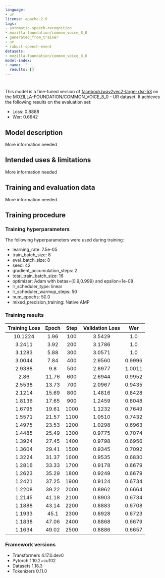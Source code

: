 ```yaml
---
language:
- ur
license: apache-2.0
tags:
- automatic-speech-recognition
- mozilla-foundation/common_voice_8_0
- generated_from_trainer
- ur
- robust-speech-event
datasets:
- mozilla-foundation/common_voice_8_0
model-index:
- name: ''
  results: []
---
```


<!-- This model card has been generated automatically according to the information the Trainer had access to. You
should probably proofread and complete it, then remove this comment. -->

# 

This model is a fine-tuned version of [facebook/wav2vec2-large-xlsr-53](https://huggingface.co/facebook/wav2vec2-large-xlsr-53) on the MOZILLA-FOUNDATION/COMMON_VOICE_8_0 - UR dataset.
It achieves the following results on the evaluation set:
- Loss: 0.8888
- Wer: 0.6642

## Model description

More information needed

## Intended uses & limitations

More information needed

## Training and evaluation data

More information needed

## Training procedure

### Training hyperparameters

The following hyperparameters were used during training:
- learning_rate: 7.5e-05
- train_batch_size: 8
- eval_batch_size: 8
- seed: 42
- gradient_accumulation_steps: 2
- total_train_batch_size: 16
- optimizer: Adam with betas=(0.9,0.999) and epsilon=1e-08
- lr_scheduler_type: linear
- lr_scheduler_warmup_steps: 50
- num_epochs: 50.0
- mixed_precision_training: Native AMP

### Training results

| Training Loss | Epoch | Step | Validation Loss | Wer    |
|:-------------:|:-----:|:----:|:---------------:|:------:|
| 10.1224       | 1.96  | 100  | 3.5429          | 1.0    |
| 3.2411        | 3.92  | 200  | 3.1786          | 1.0    |
| 3.1283        | 5.88  | 300  | 3.0571          | 1.0    |
| 3.0044        | 7.84  | 400  | 2.9560          | 0.9996 |
| 2.9388        | 9.8   | 500  | 2.8977          | 1.0011 |
| 2.86          | 11.76 | 600  | 2.6944          | 0.9952 |
| 2.5538        | 13.73 | 700  | 2.0967          | 0.9435 |
| 2.1214        | 15.69 | 800  | 1.4816          | 0.8428 |
| 1.8136        | 17.65 | 900  | 1.2459          | 0.8048 |
| 1.6795        | 19.61 | 1000 | 1.1232          | 0.7649 |
| 1.5571        | 21.57 | 1100 | 1.0510          | 0.7432 |
| 1.4975        | 23.53 | 1200 | 1.0298          | 0.6963 |
| 1.4485        | 25.49 | 1300 | 0.9775          | 0.7074 |
| 1.3924        | 27.45 | 1400 | 0.9798          | 0.6956 |
| 1.3604        | 29.41 | 1500 | 0.9345          | 0.7092 |
| 1.3224        | 31.37 | 1600 | 0.9535          | 0.6830 |
| 1.2816        | 33.33 | 1700 | 0.9178          | 0.6679 |
| 1.2623        | 35.29 | 1800 | 0.9249          | 0.6679 |
| 1.2421        | 37.25 | 1900 | 0.9124          | 0.6734 |
| 1.2208        | 39.22 | 2000 | 0.8962          | 0.6664 |
| 1.2145        | 41.18 | 2100 | 0.8903          | 0.6734 |
| 1.1888        | 43.14 | 2200 | 0.8883          | 0.6708 |
| 1.1933        | 45.1  | 2300 | 0.8928          | 0.6723 |
| 1.1838        | 47.06 | 2400 | 0.8868          | 0.6679 |
| 1.1634        | 49.02 | 2500 | 0.8886          | 0.6657 |


### Framework versions

- Transformers 4.17.0.dev0
- Pytorch 1.10.2+cu102
- Datasets 1.18.3
- Tokenizers 0.11.0

